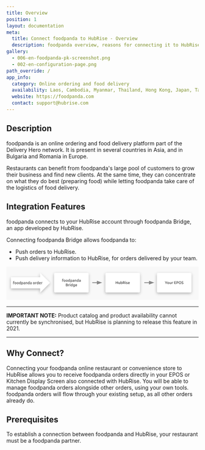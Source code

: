 ```yaml
---
title: Overview
position: 1
layout: documentation
meta:
  title: Connect foodpanda to HubRise - Overview
  description: foodpanda overview, reasons for connecting it to HubRise and summary of integrated features. Synchronise data between your EPOS and your apps.
gallery:
  - 006-en-foodpanda-pk-screenshot.png
  - 002-en-configuration-page.png
path_override: /
app_info:
  category: Online ordering and food delivery
  availability: Laos, Cambodia, Myanmar, Thailand, Hong Kong, Japan, Taiwan, Malaysia, Singapore, Pakistan, Bangladesh, Bulgaria, Romania,
  website: https://foodpanda.com
  contact: support@hubrise.com
---
```


## Description

foodpanda is an online ordering and food delivery platform part of the Delivery Hero network.
It is present in several countries in Asia, and in Bulgaria and Romania in Europe.

Restaurants can benefit from foodpanda's large pool of customers to grow their business and find new clients.
At the same time, they can concentrate on what they do best (preparing food) while letting foodpanda take care of the logistics of food delivery.

## Integration Features

foodpanda connects to your HubRise account through foodpanda Bridge, an app developed by HubRise.

Connecting foodpanda Bridge allows foodpanda to:

- Push orders to HubRise. 
- Push delivery information to HubRise, for orders delivered by your team.

![Diagram of the connection flow between foodpanda, foodpanda Bridge, and HubRise](../images/001-en-2x-connection-diagram.png)

---

**IMPORTANT NOTE:** Product catalog and product availability cannot currently be synchronised, but HubRise is planning to release this feature in 2021.

---

## Why Connect?

Connecting your foodpanda online restaurant or convenience store to HubRise allows you to receive foodpanda orders directly in your EPOS or Kitchen Display Screen also connected with HubRise.
You will be able to manage foodpanda orders alongside other orders, using your own tools. foodpanda orders will flow through your existing setup, as all other orders already do.

## Prerequisites

To establish a connection between foodpanda and HubRise, your restaurant must be a foodpanda partner.
